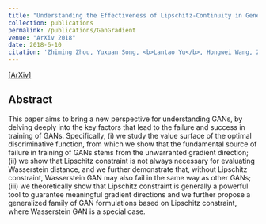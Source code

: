 ```yaml
---
title: "Understanding the Effectiveness of Lipschitz-Continuity in Generative Adversarial Nets"
collection: publications
permalink: /publications/GanGradient
venue: "ArXiv 2018"
date: 2018-6-10
citation: 'Zhiming Zhou, Yuxuan Song, <b>Lantao Yu</b>, Hongwei Wang, Zhihua Zhang, Weinan Zhang, Yong Yu. <i>Preprint. arXiv:1807.00751</i>'
---
```


[[ArXiv]](https://arxiv.org/abs/1807.00751)

## Abstract
This paper aims to bring a new perspective for understanding GANs, by delving deeply into the key factors that lead to the failure and success in training of GANs. Specifically, (i) we study the value surface of the optimal discriminative function, from which we show that the fundamental source of failure in training of GANs stems from the unwarranted gradient direction; (ii) we show that Lipschitz constraint is not always necessary for evaluating Wasserstein distance, and we further demonstrate that, without Lipschitz constraint, Wasserstein GAN may also fail in the same way as other GANs; (iii) we theoretically show that Lipschitz constraint is generally a powerful tool to guarantee meaningful gradient directions and we further propose a generalized family of GAN formulations based on Lipschitz constraint, where Wasserstein GAN is a special case.
